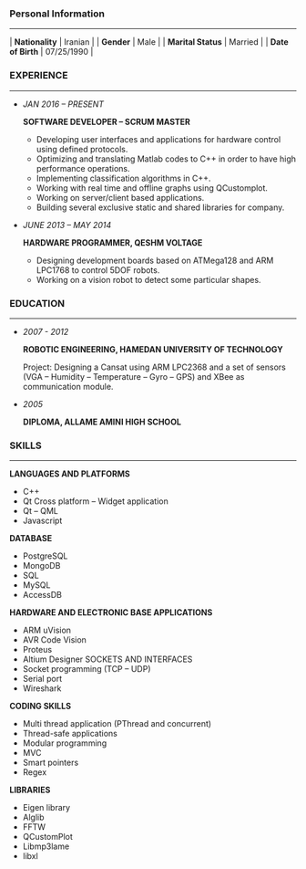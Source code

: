 <style type="text/css">
body{
 direction:ltr;
}
img{
    width: 200px;
    height: 200px;
}
</style>


### Personal Information

---

| **Nationality** | Iranian |
| **Gender**  |  Male |
| **Marital Status**  | Married  |
| **Date of Birth**  | 07/25/1990  |

### EXPERIENCE

---
- *JAN 2016 – PRESENT*

    **SOFTWARE DEVELOPER – SCRUM MASTER**
    
    - Developing user interfaces and applications for hardware control using defined protocols.
    - Optimizing and translating Matlab codes to C++ in order to have high performance operations.
    - Implementing classification algorithms in C++.
    - Working with real time and offline graphs using QCustomplot.
    - Working on server/client based applications.
    - Building several exclusive static and shared libraries for company.



- *JUNE 2013 –  MAY 2014*

    **HARDWARE PROGRAMMER, QESHM VOLTAGE**
    
    - Designing development boards based on ATMega128 and ARM LPC1768 to control 5DOF robots.
    - Working on a vision robot to detect some particular shapes.


### EDUCATION

---
- *2007 - 2012*

    **ROBOTIC ENGINEERING, HAMEDAN UNIVERSITY OF TECHNOLOGY**
    
    Project: Designing a Cansat using ARM LPC2368 and a set of sensors (VGA – Humidity – Temperature – Gyro – GPS) and XBee as communication module.

- *2005* 

    **DIPLOMA, ALLAME AMINI HIGH SCHOOL**


### SKILLS

---
**LANGUAGES AND PLATFORMS**
- C++
- Qt Cross platform – Widget application
- Qt – QML
- Javascript

**DATABASE**
- PostgreSQL
- MongoDB
- SQL
- MySQL
- AccessDB

**HARDWARE AND ELECTRONIC BASE APPLICATIONS**
- ARM uVision
- AVR Code Vision
- Proteus
- Altium Designer	SOCKETS AND INTERFACES
- Socket programming (TCP – UDP)
- Serial port
- Wireshark

**CODING SKILLS**
- Multi thread application (PThread and concurrent)
- Thread-safe applications
- Modular programming 
- MVC
- Smart pointers
- Regex

**LIBRARIES**
- Eigen library
- Alglib
- FFTW
- QCustomPlot
- Libmp3lame
- libxl 






